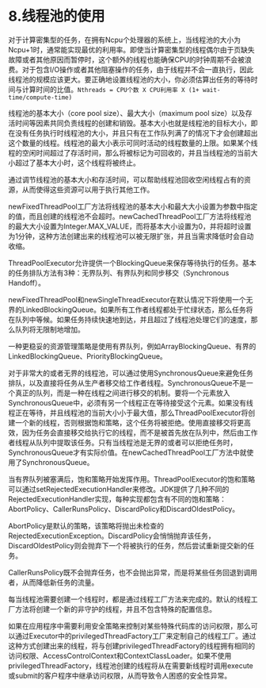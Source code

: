 # 8.线程池的使用

对于计算密集型的任务，在拥有Ncpu个处理器的系统上，当线程池的大小为Ncpu+1时，通常能实现最优的利用率。即使当计算密集型的线程偶尔由于页缺失故障或者其他原因而暂停时，这个额外的线程也能确保CPU的时钟周期不会被浪费。对于包含I/O操作或者其他阻塞操作的任务，由于线程并不会一直执行，因此线程池的规模应该更大。要正确地设置线程池的大小，你必须估算出任务的等待时间与计算时间的比值。``Nthreads = CPU个数 X CPU利用率 X (1+ wait-time/compute-time)``

线程池的基本大小（core pool size）、最大大小（maximum pool size）以及存活时间等因素共同负责线程的创建和销毁。基本大小也就是线程池的目标大小，即在没有任务执行时线程池的大小，并且只有在工作队列满了的情况下才会创建超出这个数量的线程。线程池的最大小表示可同时活动的线程数量的上限。如果某个线程的空闲时间超过了存活时间，那么将被标记为可回收的，并且当线程池的当前大小超过了基本大小时，这个线程将被终止。

通过调节线程池的基本大小和存活时间，可以帮助线程池回收空闲线程占有的资源，从而使得这些资源可以用于执行其他工作。

newFixedThreadPool工厂方法将线程池的基本大小和最大大小设置为参数中指定的值，而且创建的线程池不会超时。newCachedThreadPool工厂方法将线程池的最大大小设置为Integer.MAX_VALUE，而将基本大小设置为0，并将超时设置为1分钟，这种方法创建出来的线程池可以被无限扩张，并且当需求降低时会自动收缩。

ThreadPoolExecutor允许提供一个BlockingQueue来保存等待执行的任务。基本的任务排队方法有3种：无界队列、有界队列和同步移交（Synchronous Handoff）。

newFixedThreadPool和newSingleThreadExecutor在默认情况下将使用一个无界的LinkedBlockingQueue。如果所有工作者线程都处于忙绿状态，那么任务将在队列中等候。如果任务持续快速地到达，并且超过了线程池处理它们的速度，那么队列将无限制地增加。

一种更稳妥的资源管理策略是使用有界队列，例如ArrayBlockingQueue、有界的LinkedBlockingQueue、PriorityBlockingQueue。

对于非常大的或者无界的线程池，可以通过使用SynchronousQueue来避免任务排队，以及直接将任务从生产者移交给工作者线程。SynchronousQueue不是一个真正的队列，而是一种在线程之间进行移交的机制。要将一个元素放入SynchronousQueue中，必须有另一个线程正在等待接受这个元素。如果没有线程正在等待，并且线程池的当前大小小于最大值，那么ThreadPoolExecutor将创建一个新的线程，否则根据饱和策略，这个任务将被拒绝。使用直接移交将更高效，因为任务会直接移交给执行它的线程，而不是被首先放在队列中，然后由工作者线程从队列中提取该任务。只有当线程池是无界的或者可以拒绝任务时，SynchronousQueue才有实际价值。在newCachedThreadPool工厂方法中就使用了SynchronousQueue。

当有界队列被塞满后，饱和策略开始发挥作用。ThreadPoolExecutor的饱和策略可以通过setRejectedExecutionHandler来修改。JDK提供了几种不同的RejectedExecutionHandler实现，每种实现都包含有不同的饱和策略：AbortPolicy、CallerRunsPolicy、DiscardPolicy和DiscardOldestPolicy。

AbortPolicy是默认的策略，该策略将抛出未检查的RejectedExecutionException。DiscardPolicy会悄悄抛弃该任务，DiscardOldestPolicy则会抛弃下一个将被执行的任务，然后尝试重新提交新的任务。

CallerRunsPolicy既不会抛弃任务，也不会抛出异常，而是将某些任务回退到调用者，从而降低新任务的流量。

每当线程池需要创建一个线程时，都是通过线程工厂方法来完成的。默认的线程工厂方法将创建一个新的非守护的线程，并且不包含特殊的配置信息。

如果在应用程序中需要利用安全策略来控制对某些特殊代码库的访问权限，那么可以通过Executor中的privilegedThreadFactory工厂来定制自己的线程工厂。通过这种方式创建出来的线程，将与创建privilegedThreadFactory的线程拥有相同的访问权限、AccessControlContext和ContextClassLoader。如果不使用privilegedThreadFactory，线程池创建的线程将从在需要新线程时调用execute或submit的客户程序中继承访问权限，从而导致令人困惑的安全性异常。